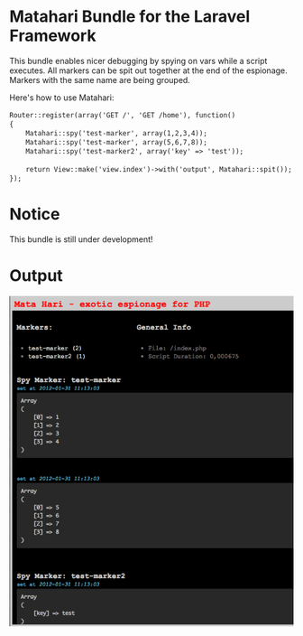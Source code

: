 Matahari Bundle for the Laravel Framework
=======================================

This bundle enables nicer debugging by spying on vars while a script executes. All markers can be spit out together at the end of the espionage. Markers with the same name are being grouped.

Here's how to use Matahari:

    Router::register(array('GET /', 'GET /home'), function()
    {
        Matahari::spy('test-marker', array(1,2,3,4));
        Matahari::spy('test-marker', array(5,6,7,8));
        Matahari::spy('test-marker2', array('key' => 'test'));

        return View::make('view.index')->with('output', Matahari::spit());
    });

    
Notice
=======
This bundle is still under development!


Output
=======
![Matahari Screenshot](https://github.com/mooseware/matahari/raw/master/screenshots/matahari.png)